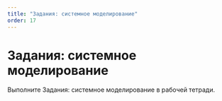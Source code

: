 ```yaml
---
title: "Задания: системное моделирование"
order: 17
---
```


# Задания: системное моделирование

Выполните Задания: системное моделирование в рабочей тетради.
